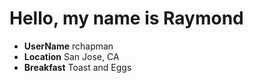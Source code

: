 # Hello, my name is Raymond

* **UserName** rchapman
* **Location**  San Jose, CA
* **Breakfast** Toast and Eggs
